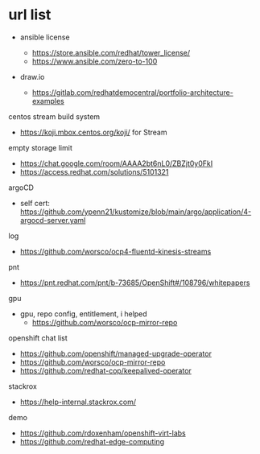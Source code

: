 # url list

- ansible license
  - https://store.ansible.com/redhat/tower_license/
  - https://www.ansible.com/zero-to-100

- draw.io
  - https://gitlab.com/redhatdemocentral/portfolio-architecture-examples

centos stream build system
- https://koji.mbox.centos.org/koji/ for Stream

empty storage limit
- https://chat.google.com/room/AAAA2bt6nL0/ZBZjt0y0FkI
- https://access.redhat.com/solutions/5101321

argoCD
- self cert: https://github.com/ypenn21/kustomize/blob/main/argo/application/4-argocd-server.yaml

log
- https://github.com/worsco/ocp4-fluentd-kinesis-streams

pnt
- https://pnt.redhat.com/pnt/b-73685/OpenShift#/108796/whitepapers


gpu
- gpu, repo config, entitlement, i helped
  - https://github.com/worsco/ocp-mirror-repo

openshift chat list
- https://github.com/openshift/managed-upgrade-operator
- https://github.com/worsco/ocp-mirror-repo
- https://github.com/redhat-cop/keepalived-operator

stackrox
- https://help-internal.stackrox.com/

demo
- https://github.com/rdoxenham/openshift-virt-labs
- https://github.com/redhat-edge-computing